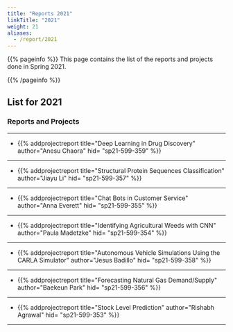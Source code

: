 ```yaml
---
title: "Reports 2021"
linkTitle: "2021"
weight: 21
aliases:
  - /report/2021
---
```


{{% pageinfo %}}
This page contains the list of the reports and projects done in Spring
2021.

{{% /pageinfo %}}

## List for 2021


### Reports and Projects

---

* {{% addprojectreport
  title="Deep Learning in Drug Discovery"
  author="Anesu Chaora"
  hid= "sp21-599-359"
  %}}

---

* {{% addprojectreport
  title="Structural Protein Sequences Classification"
  author="Jiayu Li"
  hid= "sp21-599-357"
  %}}

---

* {{% addprojectreport
  title="Chat Bots in Customer Service"
  author="Anna Everett"
  hid= "sp21-599-355"
  %}}

---

* {{% addprojectreport
  title="Identifying Agricultural Weeds with CNN"
  author="Paula Madetzke"
  hid= "sp21-599-354"
  %}}

---

* {{% addprojectreport
  title="Autonomous Vehicle Simulations Using the CARLA Simulator"
  author="Jesus Badillo"
  hid= "sp21-599-358"
  %}}

---

* {{% addprojectreport
  title="Forecasting Natural Gas Demand/Supply"
  author="Baekeun Park"
  hid= "sp21-599-356"
  %}}

---

* {{% addprojectreport
  title="Stock Level Prediction"
  author="Rishabh Agrawal"
  hid= "sp21-599-353"
  %}}

---
